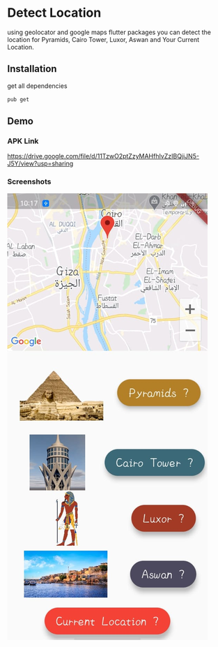 # Detect Location

using geolocator and google maps flutter packages you can detect the location for Pyramids, Cairo Tower, Luxor, Aswan and Your Current Location.

## Installation

get all dependencies

```bash
pub get
```

## Demo

### APK Link
https://drive.google.com/file/d/11TzwO2ptZzyMAHfhIvZzIBQjiJN5-J5Y/view?usp=sharing

### Screenshots
<img src="Demo/pic1.jpeg">
